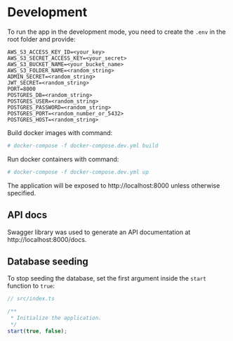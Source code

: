# Development

To run the app in the development mode, you need to create the `.env` in the root folder and provide:

```
AWS_S3_ACCESS_KEY_ID=<your_key>
AWS_S3_SECRET_ACCESS_KEY=<your_secret>
AWS_S3_BUCKET_NAME=<your_bucket_name>
AWS_S3_FOLDER_NAME=<random_string>
ADMIN_SECRET=<random_string>
JWT_SECRET=<random_string>
PORT=8000
POSTGRES_DB=<random_string>
POSTGRES_USER=<random_string>
POSTGRES_PASSWORD=<random_string>
POSTGRES_PORT=<random_number_or_5432>
POSTGRES_HOST=<random_string>
```

Build docker images with command:

```bash
# docker-compose -f docker-compose.dev.yml build
```

Run docker containers with command:

```bash
# docker-compose -f docker-compose.dev.yml up
```

The application will be exposed to http://localhost:8000 unless otherwise specified.

## API docs

Swagger library was used to generate an API documentation at http://localhost:8000/docs.

## Database seeding

To stop seeding the database, set the first argument inside the `start` function to `true`:

```typescript
// src/index.ts

/**
 * Initialize the application.
 */
start(true, false);
```
